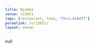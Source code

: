 ```yaml
---
title: Nyumba
venue: v15651
tags: [restaurant, food, "fhrs:414477"]
permalink: /v/15651/
layout: venue
---
```

null